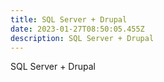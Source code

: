 ```yaml
---
title: SQL Server + Drupal
date: 2023-01-27T08:50:05.455Z
description: SQL Server + Drupal
---
```

SQL Server + Drupal